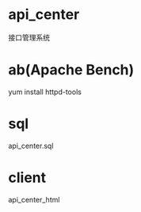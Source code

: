 # api_center
接口管理系统

# ab(Apache Bench)
yum install httpd-tools

# sql
api_center.sql

# client
api_center_html